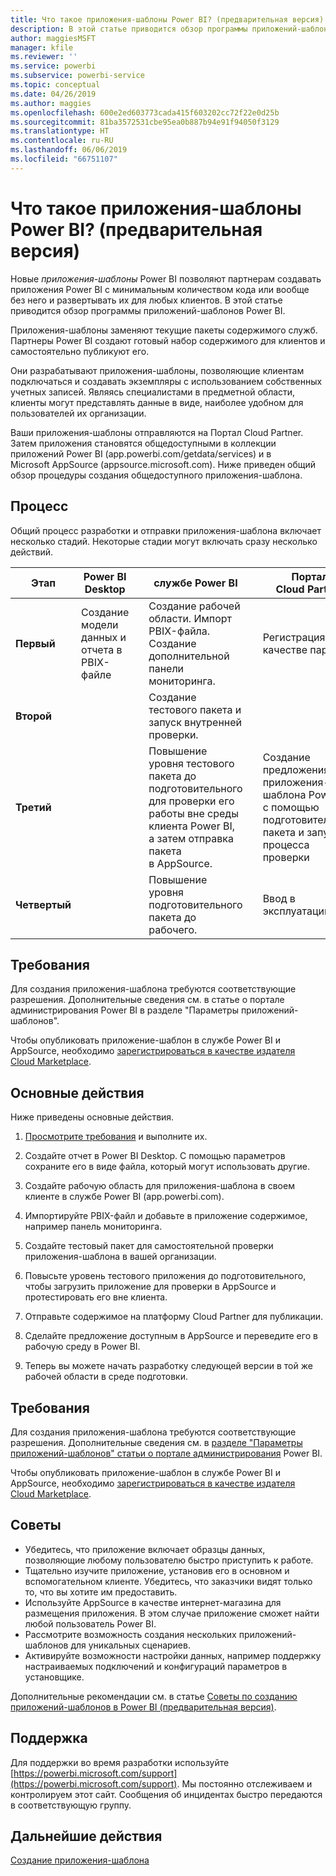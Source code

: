 ```yaml
---
title: Что такое приложения-шаблоны Power BI? (предварительная версия)
description: В этой статье приводится обзор программы приложений-шаблонов Power BI. Узнайте, как создавать приложения Power BI с минимальным количеством кода или вообще без него и развертывать их для любых клиентов Power BI.
author: maggiesMSFT
manager: kfile
ms.reviewer: ''
ms.service: powerbi
ms.subservice: powerbi-service
ms.topic: conceptual
ms.date: 04/26/2019
ms.author: maggies
ms.openlocfilehash: 600e2ed603773cada415f603202cc72f22e0d25b
ms.sourcegitcommit: 81ba3572531cbe95ea0b887b94e91f94050f3129
ms.translationtype: HT
ms.contentlocale: ru-RU
ms.lasthandoff: 06/06/2019
ms.locfileid: "66751107"
---
```

# <a name="what-are-power-bi-template-apps-preview"></a>Что такое приложения-шаблоны Power BI? (предварительная версия)

Новые *приложения-шаблоны* Power BI позволяют партнерам создавать приложения Power BI с минимальным количеством кода или вообще без него и развертывать их для любых клиентов.  В этой статье приводится обзор программы приложений-шаблонов Power BI.

Приложения-шаблоны заменяют текущие пакеты содержимого служб. Партнеры Power BI создают готовый набор содержимого для клиентов и самостоятельно публикуют его.  

Они разрабатывают приложения-шаблоны, позволяющие клиентам подключаться и создавать экземпляры с использованием собственных учетных записей. Являясь специалистами в предметной области, клиенты могут представлять данные в виде, наиболее удобном для пользователей их организации.  

Ваши приложения-шаблоны отправляются на Портал Cloud Partner. Затем приложения становятся общедоступными в коллекции приложений Power BI (app.powerbi.com/getdata/services) и в Microsoft AppSource (appsource.microsoft.com). Ниже приведен общий обзор процедуры создания общедоступного приложения-шаблона.  

## <a name="process"></a>Процесс
Общий процесс разработки и отправки приложения-шаблона включает несколько стадий. Некоторые стадии могут включать сразу несколько действий.


| Этап | Power BI Desktop |  |службе Power BI  |  |Портал Cloud Partner  |
|---|--------|--|---------|---------|---------|
| **Первый** | Создание модели данных и отчета в PBIX-файле |  | Создание рабочей области. Импорт PBIX-файла. Создание дополнительной панели мониторинга.  |  | Регистрация в качестве партнера |
| **Второй** |  |  | Создание тестового пакета и запуск внутренней проверки.        |  | |
| **Третий** | |  | Повышение уровня тестового пакета до подготовительного для проверки его работы вне среды клиента Power BI, а затем отправка пакета в AppSource.  |  | Создание предложения приложения-шаблона Power BI с помощью подготовительного пакета и запуск процесса проверки |
| **Четвертый** | |  | Повышение уровня подготовительного пакета до рабочего. |  | Ввод в эксплуатацию |

## <a name="requirements"></a>Требования

Для создания приложения-шаблона требуются соответствующие разрешения. Дополнительные сведения см. в статье о портале администрирования Power BI в разделе "Параметры приложений-шаблонов". 

Чтобы опубликовать приложение-шаблон в службе Power BI и AppSource, необходимо [зарегистрироваться в качестве издателя Cloud Marketplace](https://docs.microsoft.com/azure/marketplace/become-publisher).
 
## <a name="high-level-steps"></a>Основные действия

Ниже приведены основные действия. 

1. [Просмотрите требования](#requirements) и выполните их. 

1. Создайте отчет в Power BI Desktop. С помощью параметров сохраните его в виде файла, который могут использовать другие. 

1. Создайте рабочую область для приложения-шаблона в своем клиенте в службе Power BI (app.powerbi.com). 

1. Импортируйте PBIX-файл и добавьте в приложение содержимое, например панель мониторинга. 

1. Создайте тестовый пакет для самостоятельной проверки приложения-шаблона в вашей организации. 

1. Повысьте уровень тестового приложения до подготовительного, чтобы загрузить приложение для проверки в AppSource и протестировать его вне клиента. 

1. Отправьте содержимое на платформу Cloud Partner для публикации. 

1. Сделайте предложение доступным в AppSource и переведите его в рабочую среду в Power BI.
2. Теперь вы можете начать разработку следующей версии в той же рабочей области в среде подготовки. 

## <a name="requirements"></a>Требования

Для создания приложения-шаблона требуются соответствующие разрешения. Дополнительные сведения см. в [разделе "Параметры приложений-шаблонов" статьи о портале администрирования](service-admin-portal.md#template-apps-settings-preview) Power BI. 

Чтобы опубликовать приложение-шаблон в службе Power BI и AppSource, необходимо [зарегистрироваться в качестве издателя Cloud Marketplace](https://docs.microsoft.com/azure/marketplace/become-publisher).

## <a name="tips"></a>Советы 

- Убедитесь, что приложение включает образцы данных, позволяющие любому пользователю быстро приступить к работе. 
- Тщательно изучите приложение, установив его в основном и вспомогательном клиенте. Убедитесь, что заказчики видят только то, что вы хотите им предоставить. 
- Используйте AppSource в качестве интернет-магазина для размещения приложения. В этом случае приложение сможет найти любой пользователь Power BI. 
- Рассмотрите возможность создания нескольких приложений-шаблонов для уникальных сценариев. 
- Активируйте возможности настройки данных, например поддержку настраиваемых подключений и конфигураций параметров в установщике.

Дополнительные рекомендации см. в статье [Советы по созданию приложений-шаблонов в Power BI (предварительная версия)](service-template-apps-tips.md).

## <a name="support"></a>Поддержка
Для поддержки во время разработки используйте [https://powerbi.microsoft.com/support](https://powerbi.microsoft.com/support). Мы постоянно отслеживаем и контролируем этот сайт. Сообщения об инцидентах быстро передаются в соответствующую группу.

## <a name="next-steps"></a>Дальнейшие действия

[Создание приложения-шаблона](service-template-apps-create.md)